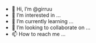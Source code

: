 - 👋 Hi, I’m @girruu
- 👀 I’m interested in ...
- 🌱 I’m currently learning ...
- 💞️ I’m looking to collaborate on ...
- 📫 How to reach me ...

<!---
girruu/girruu is a ✨ special ✨ repository because its `README.md` (this file) appears on your GitHub profile.
You can click the Preview link to take a look at your changes.
--->
